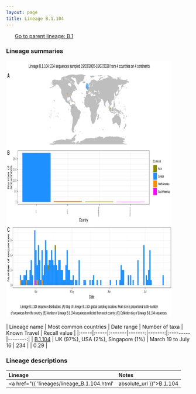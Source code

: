 ```yaml
---
layout: page
title: Lineage B.1.104
---
```




<p>
<ul class="actions small">
	 <a href="{{ 'lineages/lineage_B.1.html' | absolute_url }}" class="button special fit">Go to parent lineage: B.1</a>
</ul>
</p>
<h3> Lineage summaries</h3>

<img src="../assets/images/B.1.104.svg" alt="B.1.104 lineage summary figure" width="90%" height="700px" />


| Lineage name | Most common countries | Date range | Number of taxa | Known Travel | Recall value |
|:-----|:-----|:-------|-------:|-------:|:---------|--------:|
| <a href="{{ 'lineages/lineage_B.1.104.html' | absolute_url }}">B.1.104</a> | UK (97%), USA (2%), Singapore (1%) | March 19 to July 16 | 234 |  | 0.29 |

<h3>Lineage descriptions</h3>

| Lineage | Notes |
|:-----|:-----|
| <a href="{{ 'lineages/lineage_B.1.104.html' | absolute_url }}">B.1.104</a> | English lineage |

